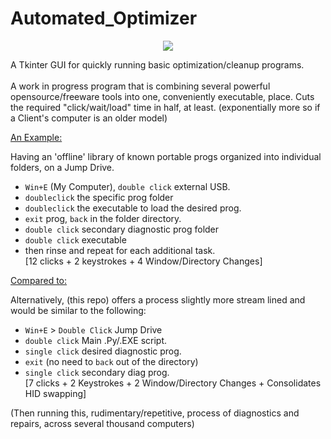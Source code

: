 # Automated_Optimizer
<p align="center">
<img src='http://s16.postimg.org/gxucqw6k5/Untitled.png'>
</p>
A Tkinter GUI for quickly running basic optimization/cleanup programs.<br><br>
A work in progress program that is combining several powerful opensource/freeware tools into one, conveniently executable, place. Cuts the required "click/wait/load" time in half, at least. (exponentially more so if a Client's computer is an older model)


<u>An Example:</u>

Having an 'offline' library of known portable progs organized into individual folders, on a Jump Drive. <br>
* `Win+E` (My Computer), `double click` external USB.
* `doubleclick` the specific prog folder<br>
* `doubleclick` the executable to load the desired prog.<br>
* `exit` prog, `back` in the folder directory.
* `double click` secondary diagnostic prog folder
* `double click` executable
* then rinse and repeat for each additional task. <br>
[12 clicks + 2 keystrokes + 4 Window/Directory Changes]

<u>Compared to:</u>

Alternatively, (this repo) offers a process slightly more stream lined and would be similar to the following:
* `Win+E` > `Double Click` Jump Drive
* `double click` Main .Py/.EXE script.
* `single click` desired diagnostic prog.
* `exit` (no need to `back` out of the directory)
* `single click` secondary diag prog.<br>
[7 clicks + 2 Keystrokes + 2 Window/Directory Changes + Consolidates HID swapping]

(Then running this, rudimentary/repetitive, process of diagnostics and repairs, across several thousand computers)
